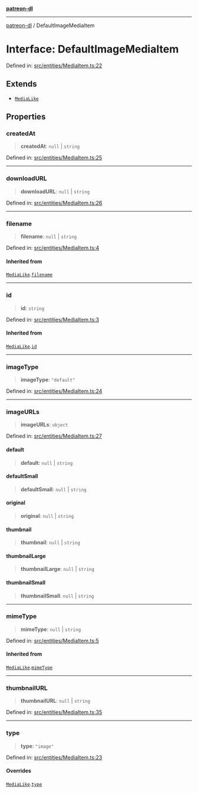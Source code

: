 [**patreon-dl**](../README.md)

***

[patreon-dl](../README.md) / DefaultImageMediaItem

# Interface: DefaultImageMediaItem

Defined in: [src/entities/MediaItem.ts:22](https://github.com/patrickkfkan/patreon-dl/blob/564e431e409ad640819c7b5ad600451c2bd07930/src/entities/MediaItem.ts#L22)

## Extends

- [`MediaLike`](MediaLike.md)

## Properties

### createdAt

> **createdAt**: `null` \| `string`

Defined in: [src/entities/MediaItem.ts:25](https://github.com/patrickkfkan/patreon-dl/blob/564e431e409ad640819c7b5ad600451c2bd07930/src/entities/MediaItem.ts#L25)

***

### downloadURL

> **downloadURL**: `null` \| `string`

Defined in: [src/entities/MediaItem.ts:26](https://github.com/patrickkfkan/patreon-dl/blob/564e431e409ad640819c7b5ad600451c2bd07930/src/entities/MediaItem.ts#L26)

***

### filename

> **filename**: `null` \| `string`

Defined in: [src/entities/MediaItem.ts:4](https://github.com/patrickkfkan/patreon-dl/blob/564e431e409ad640819c7b5ad600451c2bd07930/src/entities/MediaItem.ts#L4)

#### Inherited from

[`MediaLike`](MediaLike.md).[`filename`](MediaLike.md#filename)

***

### id

> **id**: `string`

Defined in: [src/entities/MediaItem.ts:3](https://github.com/patrickkfkan/patreon-dl/blob/564e431e409ad640819c7b5ad600451c2bd07930/src/entities/MediaItem.ts#L3)

#### Inherited from

[`MediaLike`](MediaLike.md).[`id`](MediaLike.md#id)

***

### imageType

> **imageType**: `"default"`

Defined in: [src/entities/MediaItem.ts:24](https://github.com/patrickkfkan/patreon-dl/blob/564e431e409ad640819c7b5ad600451c2bd07930/src/entities/MediaItem.ts#L24)

***

### imageURLs

> **imageURLs**: `object`

Defined in: [src/entities/MediaItem.ts:27](https://github.com/patrickkfkan/patreon-dl/blob/564e431e409ad640819c7b5ad600451c2bd07930/src/entities/MediaItem.ts#L27)

#### default

> **default**: `null` \| `string`

#### defaultSmall

> **defaultSmall**: `null` \| `string`

#### original

> **original**: `null` \| `string`

#### thumbnail

> **thumbnail**: `null` \| `string`

#### thumbnailLarge

> **thumbnailLarge**: `null` \| `string`

#### thumbnailSmall

> **thumbnailSmall**: `null` \| `string`

***

### mimeType

> **mimeType**: `null` \| `string`

Defined in: [src/entities/MediaItem.ts:5](https://github.com/patrickkfkan/patreon-dl/blob/564e431e409ad640819c7b5ad600451c2bd07930/src/entities/MediaItem.ts#L5)

#### Inherited from

[`MediaLike`](MediaLike.md).[`mimeType`](MediaLike.md#mimetype)

***

### thumbnailURL

> **thumbnailURL**: `null` \| `string`

Defined in: [src/entities/MediaItem.ts:35](https://github.com/patrickkfkan/patreon-dl/blob/564e431e409ad640819c7b5ad600451c2bd07930/src/entities/MediaItem.ts#L35)

***

### type

> **type**: `"image"`

Defined in: [src/entities/MediaItem.ts:23](https://github.com/patrickkfkan/patreon-dl/blob/564e431e409ad640819c7b5ad600451c2bd07930/src/entities/MediaItem.ts#L23)

#### Overrides

[`MediaLike`](MediaLike.md).[`type`](MediaLike.md#type)
